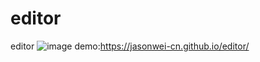 # editor
editor
![image](https://github.com/jasonwei-cn/editor/blob/master/image/5.jpg)
demo:https://jasonwei-cn.github.io/editor/
